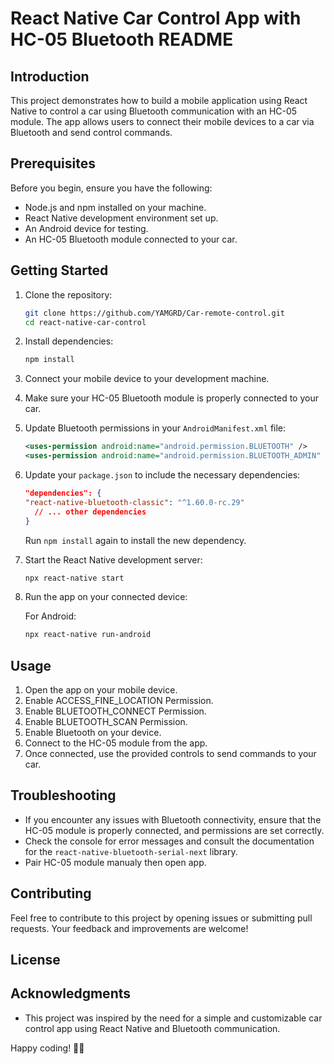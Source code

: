 # React Native Car Control App with HC-05 Bluetooth README

## Introduction

This project demonstrates how to build a mobile application using React Native to control a car using Bluetooth communication with an HC-05 module. The app allows users to connect their mobile devices to a car via Bluetooth and send control commands.

## Prerequisites

Before you begin, ensure you have the following:

- Node.js and npm installed on your machine.
- React Native development environment set up.
- An Android device for testing.
- An HC-05 Bluetooth module connected to your car.

## Getting Started

1. Clone the repository:

   ```bash
   git clone https://github.com/YAMGRD/Car-remote-control.git
   cd react-native-car-control
   ```

2. Install dependencies:

   ```bash
   npm install
   ```

3. Connect your mobile device to your development machine.

4. Make sure your HC-05 Bluetooth module is properly connected to your car.

5. Update Bluetooth permissions in your `AndroidManifest.xml` file:

   ```xml
   <uses-permission android:name="android.permission.BLUETOOTH" />
   <uses-permission android:name="android.permission.BLUETOOTH_ADMIN" />
   ```

6. Update your `package.json` to include the necessary dependencies:

   ```json
   "dependencies": {
   "react-native-bluetooth-classic": "^1.60.0-rc.29"
     // ... other dependencies
   }
   ```

   Run `npm install` again to install the new dependency.

7. Start the React Native development server:

   ```bash
   npx react-native start
   ```

8. Run the app on your connected device:

   For Android:

   ```bash
   npx react-native run-android
   ```


## Usage

1. Open the app on your mobile device.
2. Enable ACCESS_FINE_LOCATION Permission.
3. Enable BLUETOOTH_CONNECT Permission.
4. Enable BLUETOOTH_SCAN Permission.
5. Enable Bluetooth on your device.
6. Connect to the HC-05 module from the app.
7. Once connected, use the provided controls to send commands to your car.

## Troubleshooting

- If you encounter any issues with Bluetooth connectivity, ensure that the HC-05 module is properly connected, and permissions are set correctly.
- Check the console for error messages and consult the documentation for the `react-native-bluetooth-serial-next` library.
- Pair HC-05 module manualy then open app.

## Contributing

Feel free to contribute to this project by opening issues or submitting pull requests. Your feedback and improvements are welcome!

## License


## Acknowledgments

- This project was inspired by the need for a simple and customizable car control app using React Native and Bluetooth communication.

Happy coding! 🚗💨
